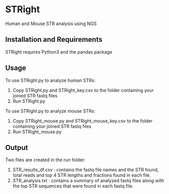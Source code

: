 # STRight
Human and Mouse STR analysis using NGS

## Installation and Requirements
STRight requires Python3 and the pandas package

## Usage
To use STRight.py to analyze human STRs:
1. Copy STRight.py and STRight_key.csv to the folder containing your joined STR fastq files
2. Run STRight.py

To use STRight.py to analyze mouse STRs:
1. Copy STRight_mouse.py and STRight_mouse_key.csv to the folder containing your joined STR fastq files
2. Run STRight_mouse.py


## Output
Two files are created in the run folder:  
1.  STR_results_df.csv : contains the fastq file names and the STR found, total reads and top 4 STR lengths and fractions found in each file.
2.  STR_analysis.txt : contains a summary of analyzed fastq files along with the top STR sequences that were found in each fastq file.
